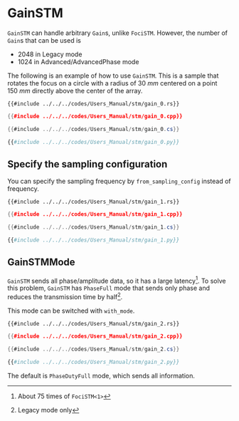 # GainSTM

`GainSTM` can handle arbitrary `Gain`s, unlike `FociSTM`.
However, the number of `Gain`s that can be used is
- 2048 in Legacy mode
- 1024 in Advanced/AdvancedPhase mode

The following is an example of how to use `GainSTM`.
This is a sample that rotates the focus on a circle with a radius of $\SI{30}{mm}$ centered on a point $\SI{150}{mm}$ directly above the center of the array.

```rust,edition2021
{{#include ../../../codes/Users_Manual/stm/gain_0.rs}}
```

```cpp
{{#include ../../../codes/Users_Manual/stm/gain_0.cpp}}

```

```cs
{{#include ../../../codes/Users_Manual/stm/gain_0.cs}}
```

```python
{{#include ../../../codes/Users_Manual/stm/gain_0.py}}
```

## Specify the sampling configuration

You can specify the sampling frequency by `from_sampling_config` instead of frequency.

```rust,edition2021
{{#include ../../../codes/Users_Manual/stm/gain_1.rs}}
```

```cpp
{{#include ../../../codes/Users_Manual/stm/gain_1.cpp}}
```

```cs
{{#include ../../../codes/Users_Manual/stm/gain_1.cs}}
```

```python
{{#include ../../../codes/Users_Manual/stm/gain_1.py}}
```

## GainSTMMode

`GainSTM` sends all phase/amplitude data, so it has a large latency[^fn_gain_seq].
To solve this problem, `GainSTM` has `PhaseFull` mode that sends only phase and reduces the transmission time by half[^phase_half].

This mode can be switched with `with_mode`.

```rust,edition2021
{{#include ../../../codes/Users_Manual/stm/gain_2.rs}}
```

```cpp
{{#include ../../../codes/Users_Manual/stm/gain_2.cpp}}
```

```cs
{{#include ../../../codes/Users_Manual/stm/gain_2.cs}}
```

```python
{{#include ../../../codes/Users_Manual/stm/gain_2.py}}
```

The default is `PhaseDutyFull` mode, which sends all information.

[^fn_gain_seq]: About 75 times of `FociSTM<1>`

[^phase_half]: Legacy mode only
